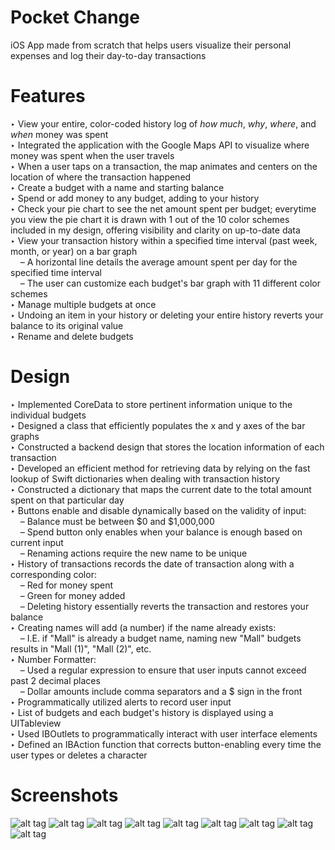 # Pocket Change
iOS App made from scratch that helps users visualize their personal expenses and log their day-to-day transactions

# Features
‣ View your entire, color-coded history log of <i>how much</i>, <i>why</i>, <i>where</i>, and <i>when</i> money was spent <br />
‣ Integrated the application with the Google Maps API to visualize where money was spent when the user travels <br />
‣ When a user taps on a transaction, the map animates and centers on the location of where the transaction happened <br /> 
‣ Create a budget with a name and starting balance <br />
‣ Spend or add money to any budget, adding to your history <br />
‣ Check your pie chart to see the net amount spent per budget; everytime you view the pie chart it is drawn with 1 out of the 10 color schemes included in my design, offering visibility and clarity on up-to-date data <br />
‣ View your transaction history within a specified time interval (past week, month, or year) on a bar graph <br />
&nbsp;&nbsp;&nbsp;&nbsp;– A horizontal line details the average amount spent per day for the specified time interval <br />
&nbsp;&nbsp;&nbsp;&nbsp;– The user can customize each budget's bar graph with 11 different color schemes <br />
‣ Manage multiple budgets at once <br />
‣ Undoing an item in your history or deleting your entire history reverts your balance to its original value <br />
‣ Rename and delete budgets <br />

# Design
‣ Implemented CoreData to store pertinent information unique to the individual budgets <br />
‣ Designed a class that efficiently populates the x and y axes of the bar graphs <br />
‣ Constructed a backend design that stores the location information of each transaction <br />
‣ Developed an efficient method for retrieving data by relying on the fast lookup of Swift dictionaries when dealing with transaction history <br />
‣ Constructed a dictionary that maps the current date to the total amount spent on that particular day <br />
‣ Buttons enable and disable dynamically based on the validity of input: <br />
&nbsp;&nbsp;&nbsp;&nbsp;– Balance must be between $0 and $1,000,000 <br />
&nbsp;&nbsp;&nbsp;&nbsp;– Spend button only enables when your balance is enough based on current input <br />
&nbsp;&nbsp;&nbsp;&nbsp;– Renaming actions require the new name to be unique <br />
‣ History of transactions records the date of transaction along with a corresponding color: <br />
&nbsp;&nbsp;&nbsp;&nbsp;– Red for money spent <br />
&nbsp;&nbsp;&nbsp;&nbsp;– Green for money added <br />
&nbsp;&nbsp;&nbsp;&nbsp;– Deleting history essentially reverts the transaction and restores your balance <br />
‣ Creating names will add (a number) if the name already exists: <br />
&nbsp;&nbsp;&nbsp;&nbsp;– I.E. if "Mall" is already a budget name, naming new "Mall" budgets results in "Mall (1)", "Mall (2)", etc. <br />
‣ Number Formatter: <br />
&nbsp;&nbsp;&nbsp;&nbsp;– Used a regular expression to ensure that user inputs cannot exceed past 2 decimal places <br />
&nbsp;&nbsp;&nbsp;&nbsp;– Dollar amounts include comma separators and a $ sign in the front <br />
‣ Programmatically utilized alerts to record user input <br />
‣ List of budgets and each budget's history is displayed using a UITableview <br />
‣ Used IBOutlets to programmatically interact with user interface elements <br />
‣ Defined an IBAction function that corrects button-enabling every time the user types or deletes a character <br /> 

# Screenshots
![alt tag](http://i.imgur.com/aJq4TRP.jpg)
![alt tag](http://i.imgur.com/Um9GGPG.jpg)
![alt tag](http://i.imgur.com/XvlLNAy.png)
![alt tag](http://i.imgur.com/SpD5mU6.jpg)
![alt tag](http://i.imgur.com/Y0t62IO.jpg)
![alt tag](http://i.imgur.com/WzapKJJ.png)
![alt tag](http://i.imgur.com/nUnKxzp.jpg)
![alt tag](http://i.imgur.com/xU8B3eQ.png)
![alt tag](http://i.imgur.com/1cCDaJq.png)


